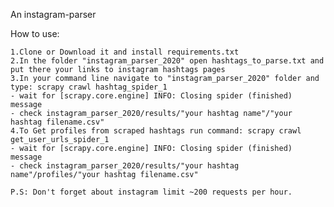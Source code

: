 An instagram-parser 

How to use:

	1.Clone or Download it and install requirements.txt
	2.In the folder "instagram_parser_2020" open hashtags_to_parse.txt and put there your links to instagram hashtags pages
	3.In your command line navigate to "instagram_parser_2020" folder and type: scrapy crawl hashtag_spider_1 
	- wait for [scrapy.core.engine] INFO: Closing spider (finished) message
	- check instagram_parser_2020/results/"your hashtag name"/"your hashtag filename.csv"
	4.To Get profiles from scraped hashtags run command: scrapy crawl get_user_urls_spider_1
	- wait for [scrapy.core.engine] INFO: Closing spider (finished) message
	- check instagram_parser_2020/results/"your hashtag name"/profiles/"your hashtag filename.csv"
	
	P.S: Don't forget about instagram limit ~200 requests per hour.
